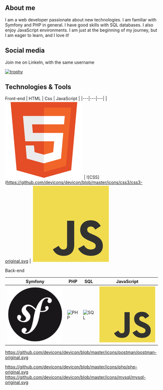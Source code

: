 ## About me

I am a web developer passionate about new technologies. I am familiar with Symfony and PHP in general. I have good skills with SQL databases. I also enjoy JavaScript environments.
I am just at the beginning of my journey, but I am eager to learn, and I love it!

## Social media

Join me on LinkeIn, with the same username

<!---
ahkhiat/ahkhiat is a ✨ special ✨ repository because its `README.md` (this file) appears on your GitHub profile.
You can click the Preview link to take a look at your changes.
--->
[![trophy](https://github-profile-trophy.vercel.app/?username=ahkhiat&theme=onedark)](https://github.com/ryo-ma/github-profile-trophy)

## Technologies & Tools

Front-end
| HTML | Css | JavaScript |
|---|---|---|
| ![HTML](https://github.com/devicons/devicon/blob/master/icons/html5/html5-original.svg) | ![CSS](https://github.com/devicons/devicon/blob/master/icons/css3/css3-original.svg | ![Javascript](https://github.com/devicons/devicon/blob/master/icons/javascript/javascript-original.svg)


Back-end


| Symfony | PHP | SQL | JavaScript |
|---|---|---|---|
| ![Symfony](https://github.com/devicons/devicon/blob/master/icons/symfony/symfony-original.svg) | ![PHP](https://img.shields.io/badge/php-%23777BB4.svg?style=for-the-badge&logo=php&logoColor=white) | ![SQL](https://img.shields.io/badge/sql-%23CC2927.svg?style=for-the-badge&logo=microsoft-sql-server&logoColor=white) | ![JavaScript](https://github.com/devicons/devicon/blob/master/icons/javascript/javascript-original.svg) |


https://github.com/devicons/devicon/blob/master/icons/postman/postman-original.svg

https://github.com/devicons/devicon/blob/master/icons/php/php-original.svg
https://github.com/devicons/devicon/blob/master/icons/mysql/mysql-original.svg

